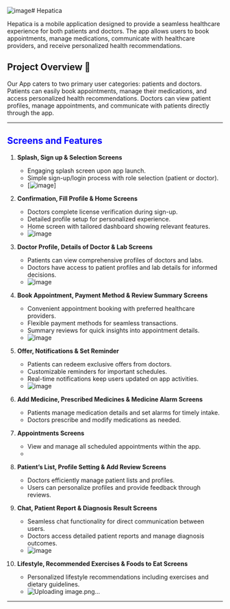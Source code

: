 ![image](https://github.com/esraashabana/Application-for-Liver-Patients/assets/104281057/f56e3e04-74d3-4c8c-8409-ba1059313eb2)# Hepatica

Hepatica is a mobile application designed to provide a seamless healthcare experience for both patients and doctors. The app allows users to book appointments, manage medications, communicate with healthcare providers, and receive personalized health recommendations.

## Project Overview 📱

Our App caters to two primary user categories: patients and doctors. Patients can easily book appointments, manage their medications, and access personalized health recommendations. Doctors can view patient profiles, manage appointments, and communicate with patients directly through the app.

---

## <span style="color:blue">Screens and Features</span>

1. **Splash, Sign up & Selection Screens**
   - Engaging splash screen upon app launch.
   - Simple sign-up/login process with role selection (patient or doctor).
   - [![image](https://github.com/esraashabana/Application-for-Liver-Patients/assets/104281057/58b9ca80-eea8-4e64-954c-d97d87236abb)]

2. **Confirmation, Fill Profile & Home Screens**
   - Doctors complete license verification during sign-up.
   - Detailed profile setup for personalized experience.
   - Home screen with tailored dashboard showing relevant features.
   - ![image](https://github.com/esraashabana/Application-for-Liver-Patients/assets/104281057/163560d1-d724-4bf8-a849-acdabbad7aa9)


3. **Doctor Profile, Details of Doctor & Lab Screens**
   - Patients can view comprehensive profiles of doctors and labs.
   - Doctors have access to patient profiles and lab details for informed decisions.
   - ![image](https://github.com/esraashabana/Application-for-Liver-Patients/assets/104281057/9d518f2f-7cdb-4fa0-97bb-d4cfff2d2db2)


4. **Book Appointment, Payment Method & Review Summary Screens**
   - Convenient appointment booking with preferred healthcare providers.
   - Flexible payment methods for seamless transactions.
   - Summary reviews for quick insights into appointment details.
   - ![image](https://github.com/esraashabana/Application-for-Liver-Patients/assets/104281057/5343e087-7287-4aae-860b-5f741fa3bee0)


5. **Offer, Notifications & Set Reminder**
   - Patients can redeem exclusive offers from doctors.
   - Customizable reminders for important schedules.
   - Real-time notifications keep users updated on app activities.
   - ![image](https://github.com/esraashabana/Application-for-Liver-Patients/assets/104281057/6e9302d5-028e-4afd-ba27-4436279aeaa8)


6. **Add Medicine, Prescribed Medicines & Medicine Alarm Screens**
   - Patients manage medication details and set alarms for timely intake.
   - Doctors prescribe and modify medications as needed.

7. **Appointments Screens**
   - View and manage all scheduled appointments within the app.
   - 

8. **Patient’s List, Profile Setting & Add Review Screens**
   - Doctors efficiently manage patient lists and profiles.
   - Users can personalize profiles and provide feedback through reviews.

9. **Chat, Patient Report & Diagnosis Result Screens**
   - Seamless chat functionality for direct communication between users.
   - Doctors access detailed patient reports and manage diagnosis outcomes.
   - ![image](https://github.com/esraashabana/Application-for-Liver-Patients/assets/104281057/3403e357-9ade-46b3-9af7-aee9d3e17a90)


10. **Lifestyle, Recommended Exercises & Foods to Eat Screens**
    - Personalized lifestyle recommendations including exercises and dietary guidelines.
    - ![Uploading image.png…]()


---
